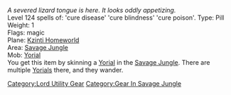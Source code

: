 *A severed lizard tongue is here. It looks oddly appetizing.*  
Level 124 spells of: 'cure disease' 'cure blindness' 'cure poison'.
Type: Pill  
Weight: 1  
Flags: magic  
Plane: [Kzinti Homeworld](:Category:Kzinti_Homeworld.md "wikilink")  
Area: [Savage Jungle](:Category:Savage_Jungle.md "wikilink")  
Mob: [Yorial](Yorial "wikilink")  
You get this item by skinning a [Yorial](Yorial "wikilink") in the
[Savage Jungle](:Category:Savage_Jungle.md "wikilink"). There are
multiple [Yorials](Yorial "wikilink") there, and they wander.

[Category:Lord Utility Gear](Category:Lord_Utility_Gear "wikilink")
[Category:Gear In Savage
Jungle](Category:Gear_In_Savage_Jungle "wikilink")
